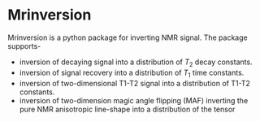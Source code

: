 # Mrinversion

Mrinversion is a python package for inverting NMR signal. The package supports-

- inversion of decaying signal into a distribution of $T_2$ decay constants.
- inversion of signal recovery into a distribution of $T_1$ time constants.
- inversion of two-dimensional T1-T2 signal into a distribution of T1-T2 constants.
- inversion of two-dimension magic angle flipping (MAF)
inverting the pure NMR anisotropic line-shape
into a distribution of the tensor

